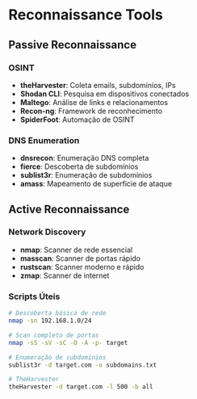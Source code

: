 # Reconnaissance Tools

## Passive Reconnaissance

### OSINT
- **theHarvester**: Coleta emails, subdomínios, IPs
- **Shodan CLI**: Pesquisa em dispositivos conectados
- **Maltego**: Análise de links e relacionamentos
- **Recon-ng**: Framework de reconhecimento
- **SpiderFoot**: Automação de OSINT

### DNS Enumeration
- **dnsrecon**: Enumeração DNS completa
- **fierce**: Descoberta de subdomínios
- **sublist3r**: Enumeração de subdomínios
- **amass**: Mapeamento de superfície de ataque

## Active Reconnaissance

### Network Discovery
- **nmap**: Scanner de rede essencial
- **masscan**: Scanner de portas rápido
- **rustscan**: Scanner moderno e rápido
- **zmap**: Scanner de internet

### Scripts Úteis
```bash
# Descoberta básica de rede
nmap -sn 192.168.1.0/24

# Scan completo de portas
nmap -sS -sV -sC -O -A -p- target

# Enumeração de subdomínios
sublist3r -d target.com -o subdomains.txt

# TheHarvester
theHarvester -d target.com -l 500 -b all
